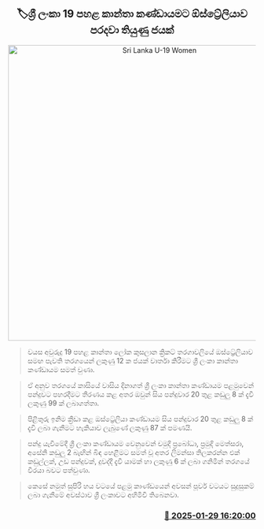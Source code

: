 <p align='center'><b><h2 align='center' title='Sri Lanka U-19 Women's Team Defeats Australia in Tight Win'>🏷ශ්‍රී ලංකා 19 පහළ කාන්තා කණ්ඩායම​ට ඕස්ට්‍රේලියාව පරදවා තියුණු ජයක් </h2></b></p>
<p align='center'><img src='https://helakuru.sgp1.cdn.digitaloceanspaces.com/esana/images/lib/u19-world-cup-women.jpg' width='600' alt='Sri Lanka U-19 Women's Team Defeats Australia in Tight Win'></p>

> වයස අවුරුදු 19 පහළ කාන්තා ලෝක කුසලාන ක්‍රිකට් තරගාවලියේ ඔස්ට්‍රේලියාව සමඟ පැවති තරගයෙන් ලකුණු 12 ක ජයක් වාර්තා කිරීමට ශ්‍රී ලංකා කාන්තා කණ්ඩායම සමත් වුණා.

> ඒ අනුව තරගයේ කාසියේ වාසිය දිනාගත් ශ්‍රී ලංකා කාන්තා කණ්ඩායම පළමුවෙන් පන්දුවට පහරදීමට තීරණය කළ අතර ඔවුන් සිය පන්දුවාර 20 තුළ කඩුලු 8 ක් දැවී ලකුණු 99 ක් ලබාගත්තා.

> පිළිතුරු ඉනිම ක්‍රීඩා කළ ඔස්ට්‍රේලියා කණ්ඩායම සිය පන්දුවාර 20 තුළ කඩුලු 8 ක් දැවී ලබා ගැනීමට හැකියාව ලැබුණේ ලකුණු 87 ක් පමණයි.

> පන්දු යැවීමේදී ශ්‍රී ලංකා කණ්ඩායම වෙනුවෙන් චමුදි ප්‍රබෝධා, ප්‍රමුදි මෙත්සරා, අසේනි කඩුලු 2 බැඟින් බිඳ හෙළීමට සමත් වූ අතර ලිමන්සා තිලකරන්න එක් කඩුල්ලක්, උඩ පන්දුවක්, දුවද්දී දැවී යාමක් හා ලකුණු 6 ක් ලබා ගනිමින් තරගයේ වීරයා බවට පත්වුණා.

> කෙසේ නමුත් සුපිරි හය වටයේ පළමු කාණ්ඩයෙන් අවසන් පූර්ව වටයට සුදුසුකම් ලබා ගැනීමේ අවස්ථාව ශ්‍රී ලංකාවට අහිමිවී තිබෙනවා.



<h3 align='right'><a href='https://www.helakuru.lk/esana/p/107001/'>📅 2025-01-29 16:20:00</a></h3>
